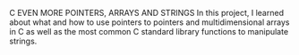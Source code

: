  C EVEN MORE POINTERS, ARRAYS AND STRINGS
	In this project, I learned about what and how to use pointers to pointers and multidimensional arrays in C as well as the most common C standard library functions to manipulate strings.
